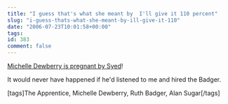 ```yaml
---
title: "I guess that's what she meant by  I'll give it 110 percent"
slug: "i-guess-thats-what-she-meant-by-ill-give-it-110"
date: "2006-07-23T10:01:58+00:00"
tags:
id: 383
comment: false
---
```


[Michelle Dewberry is pregnant by Syed](http://www.tvscoop.tv/2006/07/the_apprentice_.html)!

It would never have happened if he'd listened to me and hired the Badger.

[tags]The Apprentice, Michelle Dewberry, Ruth Badger, Alan Sugar[/tags]
